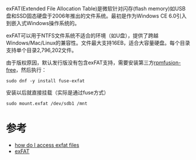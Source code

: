 exFAT(Extended File Allocation Table)是微软针对闪存(flash memory)如USB盘和SSD固态硬盘于2006年推出的文件系统。最初是作为Windows CE 6.0引入到嵌入式Windows操作系统的。

exFAT可以用于NTFS文件系统不适合的环境（如U盘），提供了跨越Windows/Mac/Linux的兼容性。文件最大支持16EB，适合大容量硬盘。每个目录支持单个目录2,796,202文件。

由于版权原因，默认发行版没有包含exFAT支持，需要安装第三方[rpmfusion-free](https://rpmfusion.org/Configuration)，然后执行：

```
sudo dnf -y install fuse-exfat
```

安装以后就直接挂载（实际是通过fuse方式）

```
sudo mount.exfat /dev/sdb1 /mnt
```

# 参考

* [how do I access exfat files](https://ask.fedoraproject.org/en/question/107689/how-do-i-access-exfat-files/)
* [exFAT](https://en.wikipedia.org/wiki/ExFAT)